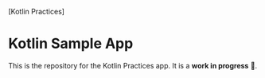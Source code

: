 [Kotlin Practices]

Kotlin Sample App
==================

This is the repository for the Kotlin Practices app. It is a **work in
progress** 🚧.
